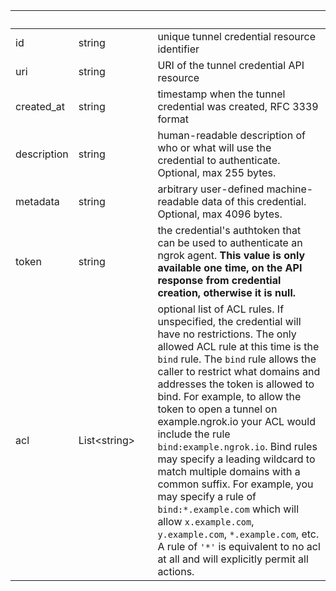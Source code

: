 
|&nbsp;|&nbsp;|&nbsp;|&nbsp;|
|---|---|---|---|
| id | string | | unique tunnel credential resource identifier |
| uri | string | | URI of the tunnel credential API resource |
| created_at | string | | timestamp when the tunnel credential was created, RFC 3339 format |
| description | string | | human-readable description of who or what will use the credential to authenticate. Optional, max 255 bytes. |
| metadata | string | | arbitrary user-defined machine-readable data of this credential. Optional, max 4096 bytes. |
| token | string | | the credential's authtoken that can be used to authenticate an ngrok agent. **This value is only available one time, on the API response from credential creation, otherwise it is null.** |
| acl | List&lt;string&gt; | | optional list of ACL rules. If unspecified, the credential will have no restrictions. The only allowed ACL rule at this time is the `bind` rule. The `bind` rule allows the caller to restrict what domains and addresses the token is allowed to bind. For example, to allow the token to open a tunnel on example.ngrok.io your ACL would include the rule `bind:example.ngrok.io`. Bind rules may specify a leading wildcard to match multiple domains with a common suffix. For example, you may specify a rule of `bind:*.example.com` which will allow `x.example.com`, `y.example.com`, `*.example.com`, etc. A rule of `'*'` is equivalent to no acl at all and will explicitly permit all actions. |